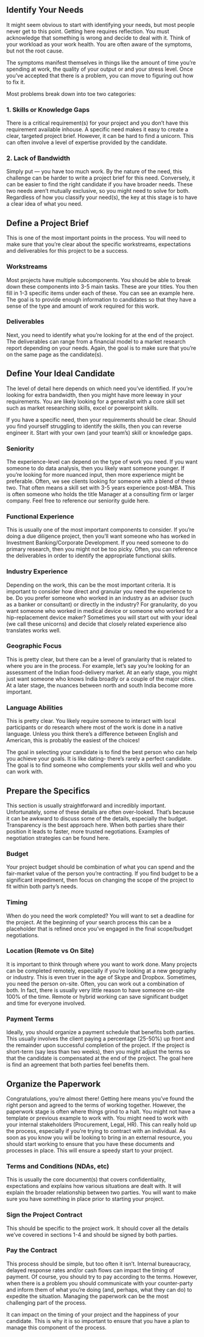 ## Identify Your Needs

It might seem obvious to start with identifying your needs, but most people
never get to this point. Getting here requires reflection. You must acknowledge
that something is wrong and decide to deal with it. Think of your workload as
your work health. You are often aware of the symptoms, but not the root cause.

The symptoms manifest themselves in things like the amount of time you’re
spending at work, the quality of your output or and your stress level. Once
you’ve accepted that there is a problem, you can move to figuring out how to fix
it.

Most problems break down into toe two categories:

### 1. Skills or Knowledge Gaps

There is a critical requirement(s) for your project and you don’t have this
requirement available inhouse. A specific need makes it easy to create a clear,
targeted project brief. However, it can be hard to find a unicorn. This can
often involve a level of expertise provided by the candidate.

### 2. Lack of Bandwidth

Simply put — you have too much work. By the nature of the need, this challenge
can be harder to write a project brief for this need. Conversely, it can be
easier to find the right candidate if you have broader needs. These two needs
aren’t mutually exclusive, so you might need to solve for both. Regardless of
how you classify your need(s), the key at this stage is to have a clear idea of
what you need.

## Define a Project Brief

This is one of the most important points in the process. You will need to make
sure that you’re clear about the specific workstreams, expectations and
deliverables for this project to be a success.

### Workstreams

Most projects have multiple subcomponents. You should be able to break down
these components into 3-5 main tasks. These are your titles. You then fill in
1-3 specific items under each of these. You can see an example here. The goal is
to provide enough information to candidates so that they have a sense of the
type and amount of work required for this work.

### Deliverables

Next, you need to identify what you’re looking for at the end of the project.
The deliverables can range from a financial model to a market research report
depending on your needs. Again, the goal is to make sure that you’re on the same
page as the candidate(s).

## Define Your Ideal Candidate

The level of detail here depends on which need you’ve identified. If you’re
looking for extra bandwidth, then you might have more leeway in your
requirements. You are likely looking for a generalist with a core skill set such
as market researching skills, excel or powerpoint skills.

If you have a specific need, then your requirements should be clear. Should you
find yourself struggling to identify the skills, then you can reverse engineer
it. Start with your own (and your team’s) skill or knowledge gaps.

### Seniority

The experience-level can depend on the type of work you need. If you want
someone to do data analysis, then you likely want someone younger. If you’re
looking for more nuanced input, then more experience might be preferable. Often,
we see clients   looking for someone with a blend of these two. That often means
a skill set with 3-5 years experience post-MBA. This is often someone who holds
the title Manager at a consulting firm or larger company. Feel free to reference
our seniority   guide here.

### Functional Experience

This is usually one of the most important components to consider. If you’re
doing a due diligence project, then you’ll want someone who has worked in
Investment Banking/Corporate Development. If you need someone to do primary
research, then   you might not be too picky. Often, you can reference the
deliverables in order to identify the appropriate functional skills.

### Industry Experience

Depending on the work, this can be the most important criteria. It is important
to consider how direct and granular you need the experience to be. Do you prefer
someone who worked in an industry as an advisor (such as a banker or consultant)
or directly in the industry? For granularity, do you want someone who worked in
medical device or someone who worked for a hip-replacement device maker?
Sometimes you will start out with your ideal (we call these unicorns) and decide
that   closely related experience also translates works well.

### Geographic Focus

This is pretty clear, but there can be a level of granularity that is related to
where you are in the process. For example, let’s say you’re looking for an
assessment of the Indian food-delivery market. At an early stage, you might just
want   someone who knows India broadly or a couple of the major cities. At a
later stage, the nuances between north and south India become more important.

### Language Abilities

This is pretty clear. You likely require someone to interact with local
participants or do research where most of the work is done in a native language.
Unless you think there’s a difference between English and American, this is
probably the   easiest of the choices!

The goal in selecting your candidate is to find the best person who can help you
achieve your goals. It is like dating- there’s rarely a perfect candidate. The
goal is to find someone who complements your skills well and who you can work
with.

## Prepare the Specifics

This section is usually straightforward and incredibly important. Unfortunately,
some of these details are often over-looked. That’s because it can be awkward to
discuss some of the details, especially the budget. Transparency is the best
approach   here. When both parties share their position it leads to faster, more
trusted negotiations. Examples of negotiation strategies can be found here.

### Budget

Your project budget should be combination of what you can spend and the
fair-market value of the person you’re contracting. If you find budget to be a
significant impediment, then focus on changing the scope of the project to fit
within both   party’s needs.

### Timing

When do you need the work completed? You will want to set a deadline for the
project. At the beginning of your search process this can be a placeholder that
is refined once you’ve engaged in the final scope/budget negotiations.

### Location (Remote vs On Site)

It is important to think through where you want to work done. Many projects can
be completed remotely, especially if you’re looking at a new geography or
industry. This is even truer in the age of Skype and Dropbox. Sometimes, you
need the person   on-site. Often, you can work out a combination of both. In
fact, there is usually very little reason to have someone on-site 100% of the
time. Remote or hybrid working can save significant budget and time for everyone
involved.

### Payment Terms

Ideally, you should organize a payment schedule that benefits both parties. This
usually involves the client paying a percentage (25-50%) up front and the
remainder upon successful completion of the project. If the project is
short-term (say   less than two weeks), then you might adjust the terms so that
the candidate is compensated at the end of the project. The goal here is find an
agreement that both parties feel benefits them.

## Organize the Paperwork

Congratulations, you’re almost there! Getting here means you’ve found the right
person and agreed to the terms of working together. However, the paperwork stage
is often where things grind to a halt. You might not have a template or previous
example to work with. You might need to work with your internal stakeholders
(Procurement, Legal, HR). This can really hold up the process, especially if
you’re trying to contract with an individual. As soon as you know you will be
looking   to bring in an external resource, you should start working to ensure
that you have these documents and processes in place. This will ensure a speedy
start to your project.

### Terms and Conditions (NDAs, etc)

This is usually the core document(s) that covers confidentiality, expectations
and explains how various situations are dealt with. It will explain the broader
relationship between two parties. You will want to make sure you have something
in   place prior to starting your project.

### Sign the Project Contract

This should be specific to the project work. It should cover all the details
we’ve covered in sections 1-4 and should be signed by both parties.

### Pay the Contract

This process should be simple, but too often it isn’t. Internal bureaucracy,
delayed response rates and/or cash flows can impact the timing of payment. Of
course, you should try to pay according to the terms. However, when there is a
problem   you should communicate with your counter-party and inform them of what
you’re doing (and, perhaps, what they can do) to expedite the situation.
Managing the paperwork can be the most challenging part of the process.

It can impact on the timing of your project and the happiness of your candidate.
This is why it is so important to ensure that you have a plan to manage this
component of the process.
